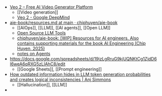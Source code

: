 - [Veo 2 – Free AI Video Generator Platform](https://veo2.ai/)
	- [[Video generation]]
	- [Veo 2 - Google DeepMind](https://deepmind.google/technologies/veo/veo-2/)
- [aie-book/resources.md at main · chiphuyen/aie-book](https://github.com/chiphuyen/aie-book/blob/main/resources.md)
	- [[AIOps]], [[LLM]], [[AI agents]], [[Open LLM]]
	- [Open Source LLM Tools](https://huyenchip.com/llama-police)
	- [chiphuyen/aie-book: [WIP] Resources for AI engineers. Also contains supporting materials for the book AI Engineering (Chip Huyen, 2025)](https://github.com/chiphuyen/aie-book?tab=readme-ov-file)
	- [notes on Agents](https://simonwillison.net/2025/Jan/11/agents/)
- https://docs.google.com/spreadsheets/d/19jzLgRruG9kjUQNKtCg1ZjdD6l6weA6qRXG5zLIAhC8/edit
	- [[Google Sheets]], [[Prompt engineering]]
- [How outdated information hides in LLM token generation probabilities and creates logical inconsistencies | Anj Simmons](https://blog.anj.ai/2025/01/llm-token-generation-probabilities.html)
	- [[Hallucination]], [[LLM]]
-